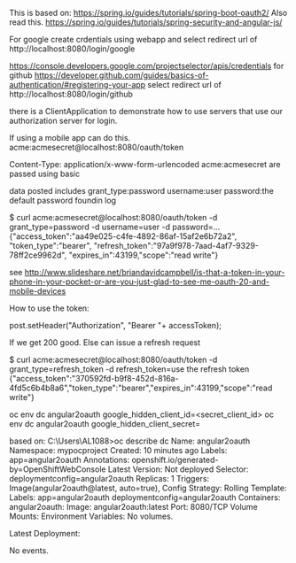 
This is based on:
https://spring.io/guides/tutorials/spring-boot-oauth2/
Also read this. https://spring.io/guides/tutorials/spring-security-and-angular-js/


For google create crdentials using webapp
and select redirect url of http://localhost:8080/login/google

https://console.developers.google.com/projectselector/apis/credentials
for github
https://developer.github.com/guides/basics-of-authentication/#registering-your-app
select redirect url of http://localhost:8080/login/github

there is a ClientApplication to demonstrate how to use servers that use our authorization server for login.

If using a mobile app can do this.
acme:acmesecret@localhost:8080/oauth/token

Content-Type: application/x-www-form-urlencoded
acme:acmesecret are passed using basic

data posted includes
grant_type:password
username:user
password:the default password foundin log


$ curl acme:acmesecret@localhost:8080/oauth/token -d grant_type=password -d username=user -d password=...
{"access_token":"aa49e025-c4fe-4892-86af-15af2e6b72a2",
"token_type":"bearer",
"refresh_token":"97a9f978-7aad-4af7-9329-78ff2ce9962d",
"expires_in":43199,"scope":"read write"}

see http://www.slideshare.net/briandavidcampbell/is-that-a-token-in-your-phone-in-your-pocket-or-are-you-just-glad-to-see-me-oauth-20-and-mobile-devices

How to use the token:

post.setHeader("Authorization", "Bearer "+ accessToken);

If we get 200 good.
Else can issue a refresh request

$ curl acme:acmesecret@localhost:8080/oauth/token -d grant_type=refresh_token -d refresh_token=use the refresh token
{"access_token":"370592fd-b9f8-452d-816a-4fd5c6b4b8a6","token_type":"bearer","expires_in":43199,"scope":"read write"}


oc env dc angular2oauth google_hidden_client_id=<secret_client_id>
oc env dc angular2oauth google_hidden_client_secret=<secret>

based on:
C:\Users\AL1088>oc describe dc
Name:           angular2oauth
Namespace:      mypocproject
Created:        10 minutes ago
Labels:         app=angular2oauth
Annotations:    openshift.io/generated-by=OpenShiftWebConsole
Latest Version: Not deployed
Selector:       deploymentconfig=angular2oauth
Replicas:       1
Triggers:       Image(angular2oauth@latest, auto=true), Config
Strategy:       Rolling
Template:
  Labels:       app=angular2oauth
                deploymentconfig=angular2oauth
  Containers:
   angular2oauth:
    Image:                      angular2oauth:latest
    Port:                       8080/TCP
    Volume Mounts:              <none>
    Environment Variables:      <none>
  No volumes.

Latest Deployment:      <none>

No events.


